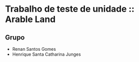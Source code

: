 # Trabalho de teste de unidade :: Arable Land

## Grupo
- Renan Santos Gomes
- Henrique Santa Catharina Junges